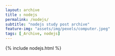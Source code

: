 ```yaml
---
layout: archive
title : nodejs
permalink: /nodejs/
subtitle: "nodejs study post archive"
feature-img: "assets/img/pexels/computer.jpeg"
tags: [_Archive, nodejs]
---
```


{% include nodejs.html %}
